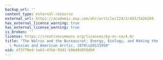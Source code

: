 ```yaml
---
backup_url: ''
content_type: external-resource
external_url: https://academic.oup.com/ahr/article/124/2/483/5426289
has_external_licence_warning: true
has_external_license_warning: true
is_broken: ''
license: https://creativecommons.org/licenses/by-nc-sa/4.0/
title: "The Walrus and the Bureaucrat: Energy, Ecology, and Making the State in the\
  \ Russian and American Arctic, 1870\u20131950"
uid: df5f70ed-1e63-4fbb-9341-b96d9d959db9
---
```

